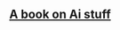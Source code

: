 ## [A book on Ai stuff](https://www.google.com/search?ei=ninrW63JMoug8APz5biAAg&q=Artificial+Intelligence%3A+A+Modern+Approach+pdf+third+edition&oq=Artificial+Intelligence%3A+A+Modern+Approach+pdf+third+edition&gs_l=psy-ab.3...21.5578..5767...5.0..1.485.3040.11j3j3j2j1......0....1..gws-wiz.......0j35i304i39j0i13j0i22i30j33i160j0i8i13i30j35i39.0fVHDqwkjkM)
